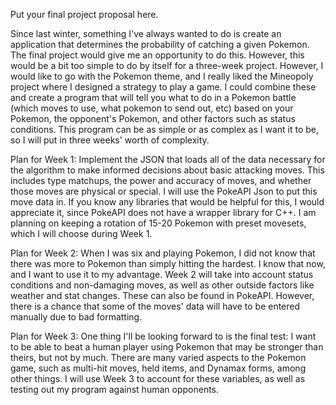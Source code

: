 Put your final project proposal here.

Since last winter, something I've always wanted to do is create an application
that determines the probability of catching a given Pokemon. The final project would give
me an opportunity to do this. However, this would be a bit too simple to do by itself for 
a three-week project. However, I would like to go with the Pokemon theme, and I really liked
the Mineopoly project where I designed a strategy to play a game. I could combine these and
create a program that will tell you what to do in a Pokemon battle (which moves to use, 
what pokemon to send out, etc) based on your Pokemon, the opponent's Pokemon, and other factors
such as status conditions. This program can be as simple or as complex as I want it to be,
so I will put in three weeks' worth of complexity. 

Plan for Week 1: Implement the JSON that loads all of the data necessary for the algorithm to
make informed decisions about basic attacking moves. This includes type matchups, the power and
accuracy of moves, and whether those moves are physical or special. I will use the PokeAPI Json
to put this move data in. If you know any libraries that would be helpful for this, 
I would appreciate it, since PokeAPI does not have a wrapper library for C++. 
I am planning on keeping a rotation of 15-20 Pokemon with preset movesets, which I will choose
during Week 1.

Plan for Week 2: When I was six and playing Pokemon, I did not know that there was more to
Pokemon than simply hitting the hardest. I know that now, and I want to use it to my advantage.
Week 2 will take into account status conditions and non-damaging moves, as well as other 
outside factors like weather and stat changes. These can also be found in PokeAPI.
However, there is a chance that some of the moves' data will have to be entered manually
due to bad formatting.

Plan for Week 3: One thing I'll be looking forward to is the final test: I want to be able
to beat a human player using Pokemon that may be stronger than theirs, but not by much. 
There are many varied aspects to the Pokemon game, such as multi-hit moves, held items,
and Dynamax forms, among other things. I will use Week 3 to account for these variables, 
as well as testing out my program against human opponents.